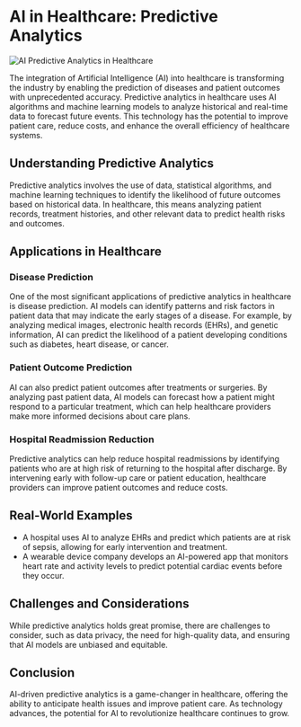 # AI in Healthcare: Predictive Analytics

![AI Predictive Analytics in Healthcare](AI-in-Healthcare:-Predictive-Analytics.png)

The integration of Artificial Intelligence (AI) into healthcare is transforming the industry by enabling the prediction of diseases and patient outcomes with unprecedented accuracy. Predictive analytics in healthcare uses AI algorithms and machine learning models to analyze historical and real-time data to forecast future events. This technology has the potential to improve patient care, reduce costs, and enhance the overall efficiency of healthcare systems.

## Understanding Predictive Analytics

Predictive analytics involves the use of data, statistical algorithms, and machine learning techniques to identify the likelihood of future outcomes based on historical data. In healthcare, this means analyzing patient records, treatment histories, and other relevant data to predict health risks and outcomes.

## Applications in Healthcare

### Disease Prediction

One of the most significant applications of predictive analytics in healthcare is disease prediction. AI models can identify patterns and risk factors in patient data that may indicate the early stages of a disease. For example, by analyzing medical images, electronic health records (EHRs), and genetic information, AI can predict the likelihood of a patient developing conditions such as diabetes, heart disease, or cancer.

### Patient Outcome Prediction

AI can also predict patient outcomes after treatments or surgeries. By analyzing past patient data, AI models can forecast how a patient might respond to a particular treatment, which can help healthcare providers make more informed decisions about care plans.

### Hospital Readmission Reduction

Predictive analytics can help reduce hospital readmissions by identifying patients who are at high risk of returning to the hospital after discharge. By intervening early with follow-up care or patient education, healthcare providers can improve patient outcomes and reduce costs.

## Real-World Examples

- A hospital uses AI to analyze EHRs and predict which patients are at risk of sepsis, allowing for early intervention and treatment.
- A wearable device company develops an AI-powered app that monitors heart rate and activity levels to predict potential cardiac events before they occur.

## Challenges and Considerations

While predictive analytics holds great promise, there are challenges to consider, such as data privacy, the need for high-quality data, and ensuring that AI models are unbiased and equitable.

## Conclusion

AI-driven predictive analytics is a game-changer in healthcare, offering the ability to anticipate health issues and improve patient care. As technology advances, the potential for AI to revolutionize healthcare continues to grow.

